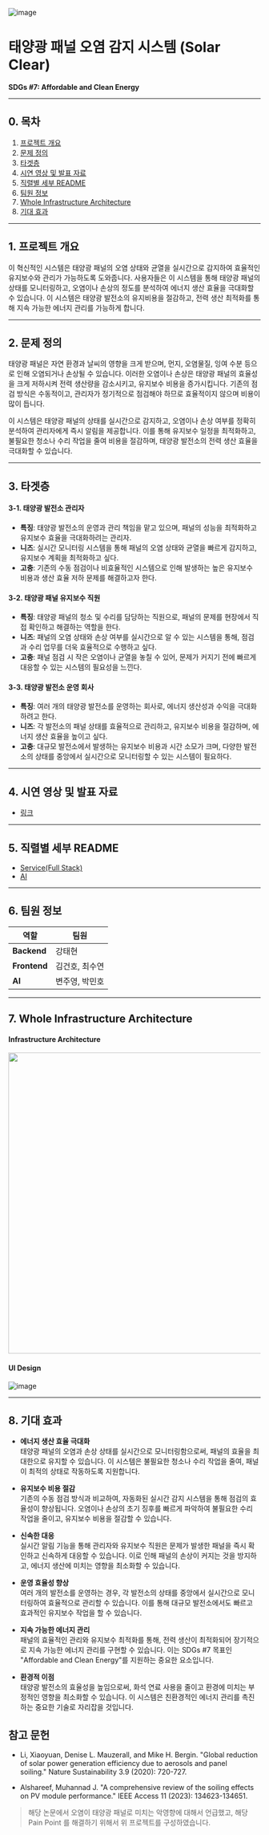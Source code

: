 ![image](https://github.com/user-attachments/assets/138563ad-62ca-46f8-9e33-860d2826567c)


# **태양광 패널 오염 감지 시스템 (Solar Clear)**  
**SDGs #7: Affordable and Clean Energy**  

---
## **0. 목차**  
1. [프로젝트 개요](#1-프로젝트-개요)  
2. [문제 정의](#2-문제-정의)  
3. [타겟층](#3-타겟층)    
4. [시연 영상 및 발표 자료](#4-시연-영상-및-발표-자료)  
5. [직렬별 세부 README](#5-직렬별-세부-readme)  
6. [팀원 정보](#6-팀원-정보)  
7. [Whole Infrastructure Architecture](#7-whole-infrastructure-architecture)  
8. [기대 효과](#8-기대-효과)  

---

## **1. 프로젝트 개요**  
이 혁신적인 시스템은 태양광 패널의 오염 상태와 균열을 실시간으로 감지하여 효율적인 유지보수와 관리가 가능하도록 도와줍니다. 사용자들은 이 시스템을 통해 태양광 패널의 상태를 모니터링하고, 오염이나 손상의 정도를 분석하여 에너지 생산 효율을 극대화할 수 있습니다. 이 시스템은 태양광 발전소의 유지비용을 절감하고, 전력 생산 최적화를 통해 지속 가능한 에너지 관리를 가능하게 합니다.

---

## **2. 문제 정의**  
태양광 패널은 자연 환경과 날씨의 영향을 크게 받으며, 먼지, 오염물질, 잉여 수분 등으로 인해 오염되거나 손상될 수 있습니다. 이러한 오염이나 손상은 태양광 패널의 효율성을 크게 저하시켜 전력 생산량을 감소시키고, 유지보수 비용을 증가시킵니다. 기존의 점검 방식은 수동적이고, 관리자가 정기적으로 점검해야 하므로 효율적이지 않으며 비용이 많이 듭니다.  

이 시스템은 태양광 패널의 상태를 실시간으로 감지하고, 오염이나 손상 여부를 정확히 분석하여 관리자에게 즉시 알림을 제공합니다. 이를 통해 유지보수 일정을 최적화하고, 불필요한 청소나 수리 작업을 줄여 비용을 절감하며, 태양광 발전소의 전력 생산 효율을 극대화할 수 있습니다.

---

## **3. 타겟층**  

#### **3-1. 태양광 발전소 관리자**  
- **특징**: 태양광 발전소의 운영과 관리 책임을 맡고 있으며, 패널의 성능을 최적화하고 유지보수 효율을 극대화하려는 관리자.  
- **니즈**: 실시간 모니터링 시스템을 통해 패널의 오염 상태와 균열을 빠르게 감지하고, 유지보수 계획을 최적화하고 싶다.  
- **고충**: 기존의 수동 점검이나 비효율적인 시스템으로 인해 발생하는 높은 유지보수 비용과 생산 효율 저하 문제를 해결하고자 한다.  

#### **3-2. 태양광 패널 유지보수 직원**  
- **특징**: 태양광 패널의 청소 및 수리를 담당하는 직원으로, 패널의 문제를 현장에서 직접 확인하고 해결하는 역할을 한다.  
- **니즈**: 패널의 오염 상태와 손상 여부를 실시간으로 알 수 있는 시스템을 통해, 점검과 수리 업무를 더욱 효율적으로 수행하고 싶다.  
- **고충**: 패널 점검 시 작은 오염이나 균열을 놓칠 수 있어, 문제가 커지기 전에 빠르게 대응할 수 있는 시스템의 필요성을 느낀다.  

#### **3-3. 태양광 발전소 운영 회사**  
- **특징**: 여러 개의 태양광 발전소를 운영하는 회사로, 에너지 생산성과 수익을 극대화하려고 한다.  
- **니즈**: 각 발전소의 패널 상태를 효율적으로 관리하고, 유지보수 비용을 절감하며, 에너지 생산 효율을 높이고 싶다.  
- **고충**: 대규모 발전소에서 발생하는 유지보수 비용과 시간 소모가 크며, 다양한 발전소의 상태를 중앙에서 실시간으로 모니터링할 수 있는 시스템이 필요하다.  

---

## **4. 시연 영상 및 발표 자료**  
* [링크](https://drive.google.com/drive/folders/1X9PiMRji2rHnhtu_W0-xci_jH8bwDsEb?usp=sharing)

---

## **5. 직렬별 세부 README**  
- [Service(Full Stack)](https://github.com/vision-challenge-team-5/solar-clear/blob/develop/README.md)  
- [AI](https://github.com/vision-challenge-team-5/AI/blob/main/README.md)  

---

## **6. 팀원 정보**  

| 역할        | 팀원          |
|-------------|---------------|
| **Backend** | 강태현        |
| **Frontend**| 김건호, 최수연 |
| **AI**      | 변주영, 박민호 |

---

## **7. Whole Infrastructure Architecture**  
#### Infrastructure Architecture
<img width="600px" src="https://github.com/user-attachments/assets/a97c0a37-59a5-4f8d-8efd-87e0326aeff8"/>


#### UI Design
![image](https://github.com/user-attachments/assets/305f1d7a-f747-4596-a091-5ecc61125f5d)

---

## **8. 기대 효과**

- **에너지 생산 효율 극대화**  
  태양광 패널의 오염과 손상 상태를 실시간으로 모니터링함으로써, 패널의 효율을 최대한으로 유지할 수 있습니다. 이 시스템은 불필요한 청소나 수리 작업을 줄여, 패널이 최적의 상태로 작동하도록 지원합니다.

- **유지보수 비용 절감**  
  기존의 수동 점검 방식과 비교하여, 자동화된 실시간 감지 시스템을 통해 점검의 효율성이 향상됩니다. 오염이나 손상의 초기 징후를 빠르게 파악하여 불필요한 수리 작업을 줄이고, 유지보수 비용을 절감할 수 있습니다.

- **신속한 대응**  
  실시간 알림 기능을 통해 관리자와 유지보수 직원은 문제가 발생한 패널을 즉시 확인하고 신속하게 대응할 수 있습니다. 이로 인해 패널의 손상이 커지는 것을 방지하고, 에너지 생산에 미치는 영향을 최소화할 수 있습니다.

- **운영 효율성 향상**  
  여러 개의 발전소를 운영하는 경우, 각 발전소의 상태를 중앙에서 실시간으로 모니터링하여 효율적으로 관리할 수 있습니다. 이를 통해 대규모 발전소에서도 빠르고 효과적인 유지보수 작업을 할 수 있습니다.

- **지속 가능한 에너지 관리**  
  패널의 효율적인 관리와 유지보수 최적화를 통해, 전력 생산이 최적화되어 장기적으로 지속 가능한 에너지 관리를 구현할 수 있습니다. 이는 SDGs #7 목표인 "Affordable and Clean Energy"를 지원하는 중요한 요소입니다.

- **환경적 이점**  
  태양광 발전소의 효율성을 높임으로써, 화석 연료 사용을 줄이고 환경에 미치는 부정적인 영향을 최소화할 수 있습니다. 이 시스템은 친환경적인 에너지 관리를 촉진하는 중요한 기술로 자리잡을 것입니다.

## 참고 문헌
- Li, Xiaoyuan, Denise L. Mauzerall, and Mike H. Bergin. "Global reduction of solar power generation efficiency due to aerosols and panel soiling." Nature Sustainability 3.9 (2020): 720-727.

- Alshareef, Muhannad J. "A comprehensive review of the soiling effects on PV module performance." IEEE Access 11 (2023): 134623-134651.

> 해당 논문에서 오염이 태양광 패널로 미치는 악영향에 대해서 언급했고, 해당 Pain Point 를 해결하기 위해서 위 프로젝트를 구성하였습니다.
